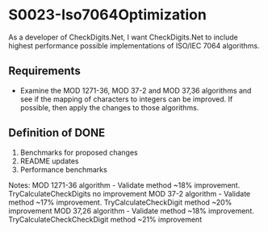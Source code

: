 # S0023-Iso7064Optimization

As a developer of CheckDigits.Net, I want CheckDigits.Net to include highest performance possible implementations of ISO/IEC 7064 algorithms.

## Requirements

* Examine the MOD 1271-36, MOD 37-2 and MOD 37,36 algorithms and see if the mapping of characters to integers can be improved. If possible, then apply the changes to those algorithms.

## Definition of DONE

1. Benchmarks for proposed changes
1. README updates
1. Performance benchmarks


Notes:
 MOD 1271-36 algorithm - Validate method ~18% improvement. TryCalculateCheckDigits no improvement
 MOD 37-2 algorithm - Validate method ~17% improvement. TryCalculateCheckDigit method ~20% improvement
 MOD 37,26 algorithm - Validate method ~18% improvement. TryCalculateCheckCheckDigit method ~21% improvement